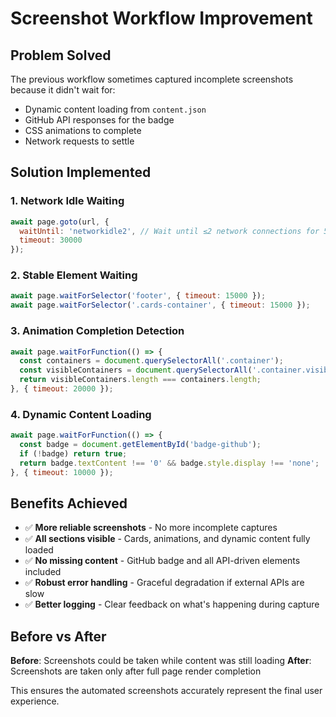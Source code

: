 # Screenshot Workflow Improvement

## Problem Solved
The previous workflow sometimes captured incomplete screenshots because it didn't wait for:
- Dynamic content loading from `content.json`
- GitHub API responses for the badge
- CSS animations to complete
- Network requests to settle

## Solution Implemented

### 1. Network Idle Waiting
```javascript
await page.goto(url, { 
  waitUntil: 'networkidle2', // Wait until ≤2 network connections for 500ms
  timeout: 30000 
});
```

### 2. Stable Element Waiting
```javascript
await page.waitForSelector('footer', { timeout: 15000 });
await page.waitForSelector('.cards-container', { timeout: 15000 });
```

### 3. Animation Completion Detection
```javascript
await page.waitForFunction(() => {
  const containers = document.querySelectorAll('.container');
  const visibleContainers = document.querySelectorAll('.container.visible');
  return visibleContainers.length === containers.length;
}, { timeout: 20000 });
```

### 4. Dynamic Content Loading
```javascript
await page.waitForFunction(() => {
  const badge = document.getElementById('badge-github');
  if (!badge) return true;
  return badge.textContent !== '0' && badge.style.display !== 'none';
}, { timeout: 10000 });
```

## Benefits Achieved
- ✅ **More reliable screenshots** - No more incomplete captures
- ✅ **All sections visible** - Cards, animations, and dynamic content fully loaded
- ✅ **No missing content** - GitHub badge and all API-driven elements included
- ✅ **Robust error handling** - Graceful degradation if external APIs are slow
- ✅ **Better logging** - Clear feedback on what's happening during capture

## Before vs After
**Before**: Screenshots could be taken while content was still loading
**After**: Screenshots are taken only after full page render completion

This ensures the automated screenshots accurately represent the final user experience.